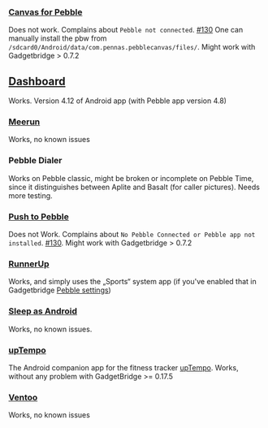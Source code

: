 ### [Canvas for Pebble](https://play.google.com/store/apps/details?id=com.pennas.pebblecanvas)
Does not work. Complains about `Pebble not connected`. [#130](../issues/130) One can manually install the pbw from `/sdcard0/Android/data/com.pennas.pebblecanvas/files/`. Might work with Gadgetbridge > 0.7.2
## [Dashboard](https://play.google.com/store/apps/details?id=com.wordpress.ninedof.dashboard)
Works. Version 4.12 of Android app (with Pebble app version 4.8)
### [Meerun](https://play.google.com/store/apps/details?id=com.bwa.meerun)
Works, no known issues
### Pebble Dialer
Works on Pebble classic, might be broken or incomplete on Pebble Time, since it distinguishes between Aplite and Basalt (for caller pictures). Needs more testing.
### [Push to Pebble](https://play.google.com/store/apps/details?id=com.mohammadag.pushtopebble)
Does not Work. Complains about `No Pebble Connected or Pebble app not installed`. [#130](../issues/130).  Might work with Gadgetbridge > 0.7.2
### [RunnerUp](https://f-droid.org/repository/browse/?fdfilter=runnerup&fdid=org.runnerup)
Works, and simply uses the „Sports“ system app (if you've enabled that in Gadgetbridge [Pebble settings](https://github.com/Freeyourgadget/Gadgetbridge/wiki/Configuration#pebble-specific-settings))
### [Sleep as Android](https://play.google.com/store/apps/details?id=com.urbandroid.sleep)
Works, no known issues.
### [upTempo](https://play.google.com/store/apps/details?id=com.vssh.uptempo)
The Android companion app for the fitness tracker [upTempo](https://apps.getpebble.com/en_US/application/556c1dc2e42ea416be0000aa). Works, without any problem with GadgetBridge >= 0.17.5
### [Ventoo](https://play.google.com/store/apps/details?id=com.njackson)
Works, no known issues
